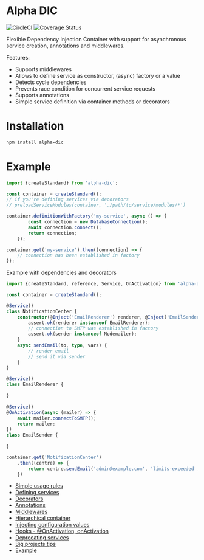 # Alpha DIC

[![CircleCI](https://travis-ci.org/wookieb/alpha-dic.svg?branch=master)](https://travis-ci.org/wookieb/alpha-dic)
[![Coverage Status](https://coveralls.io/repos/github/wookieb/alpha-dic/badge.svg?branch=master)](https://coveralls.io/github/wookieb/alpha-dic?branch=master)

Flexible Dependency Injection Container with support for asynchronous service creation, annotations and middlewares.

Features:
* Supports middlewares
* Allows to define service as constructor, (async) factory or a value
* Detects cycle dependencies
* Prevents race condition for concurrent service requests
* Supports annotations
* Simple service definition via container methods or decorators

# Installation
```bash
npm install alpha-dic
```

# Example
```typescript
import {createStandard} from 'alpha-dic';

const container = createStandard();
// if you're defining services via decorators
// preloadServiceModules(container, './path/to/service/modules/*')

container.definitionWithFactory('my-service', async () => {
        const connection = new DatabaseConnection();
        await connection.connect();
        return connection;
    });

container.get('my-service').then((connection) => {
    // connection has been established in factory
});

```

Example with dependencies and decorators
```typescript
import {createStandard, reference, Service, OnActivation} from 'alpha-dic';

const container = createStandard();

@Service()
class NotificationCenter {
    constructor(@Inject('EmailRenderer') renderer, @Inject('EmailSender') sender) {
        assert.ok(renderer instanceof EmailRenderer);
        // connection to SMTP was established in factory
        assert.ok(sender instanceof Nodemailer);
    }
    async sendEmail(to, type, vars) {
        // render email
        // send it via sender
    }
}

@Service()
class EmailRenderer {
    
}

@Service()
@OnActivation(async (mailer) => {
    await mailer.connectToSMTP();
    return mailer;
})
class EmailSender {
    
}

container.get('NotificationCenter')
    .then((centre) => {
        return centre.sendEmail('admin@example.com', 'limits-exceeded', {})
    })
```

* [Simple usage rules](./docs/rules.md)
* [Defining services](./docs/defining-services.md)
* [Decorators](./docs/decorators.md)
* [Annotations](./docs/annotations.md)
* [Middlewares](./docs/middlewares.md)
* [Hierarchical container](./docs/hierarchical-di.md)
* [Injecting configuration values](./docs/configuration.md)
* [Hooks - @OnActivation, onActivation](./docs/on-activation.md)
* [Deprecating services](./docs/deprecating.md)
* [Big projects tips](./docs/big-project-tips.md)
* [Example](./example)
